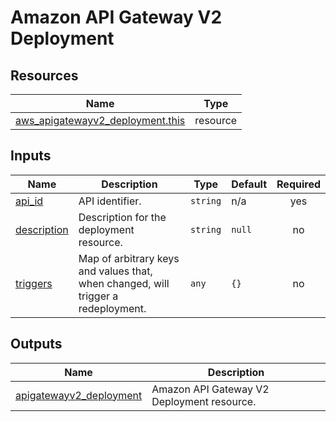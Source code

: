 # Amazon API Gateway V2 Deployment

## Resources

| Name | Type |
|------|------|
| [aws_apigatewayv2_deployment.this](https://registry.terraform.io/providers/hashicorp/aws/latest/docs/resources/apigatewayv2_deployment) | resource |

## Inputs

| Name | Description | Type | Default | Required |
|------|-------------|------|---------|:--------:|
| <a name="input_api_id"></a> [api\_id](#input\_api\_id) | API identifier. | `string` | n/a | yes |
| <a name="input_description"></a> [description](#input\_description) | Description for the deployment resource. | `string` | `null` | no |
| <a name="input_triggers"></a> [triggers](#input\_triggers) | Map of arbitrary keys and values that, when changed, will trigger a redeployment. | `any` | `{}` | no |

## Outputs

| Name | Description |
|------|-------------|
| <a name="output_apigatewayv2_deployment"></a> [apigatewayv2\_deployment](#output\_apigatewayv2\_deployment) | Amazon API Gateway V2 Deployment resource. |
